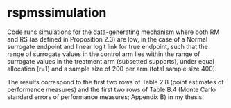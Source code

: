 # rspmssimulation

Code runs simulations for the data-generating mechanism where both RM and RS (as defined in Proposition 2.3) are low, in the case of a Normal surrogate endpoint and linear logit link for true endpoint, such that the range of surrogate values in the control arm lies within the range of surrogate values in the treatment arm (subsetted supports), under equal allocation (r=1) and a sample size of 200 per arm (total sample size 400).

The results correspond to the first two rows of Table 2.8 (point estimates of performance measures) and the first two rows of Table B.4 (Monte Carlo standard errors of performance measures; Appendix B) in my thesis.
